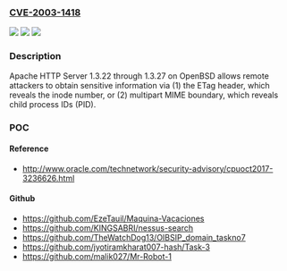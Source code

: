### [CVE-2003-1418](https://cve.mitre.org/cgi-bin/cvename.cgi?name=CVE-2003-1418)
![](https://img.shields.io/static/v1?label=Product&message=n%2Fa&color=blue)
![](https://img.shields.io/static/v1?label=Version&message=n%2Fa%20&color=brightgreen)
![](https://img.shields.io/static/v1?label=Vulnerability&message=n%2Fa&color=brightgreen)

### Description

Apache HTTP Server 1.3.22 through 1.3.27 on OpenBSD allows remote attackers to obtain sensitive information via (1) the ETag header, which reveals the inode number, or (2) multipart MIME boundary, which reveals child process IDs (PID).

### POC

#### Reference
- http://www.oracle.com/technetwork/security-advisory/cpuoct2017-3236626.html

#### Github
- https://github.com/EzeTauil/Maquina-Vacaciones
- https://github.com/KINGSABRI/nessus-search
- https://github.com/TheWatchDog13/OIBSIP_domain_taskno7
- https://github.com/jyotiramkharat007-hash/Task-3
- https://github.com/malik027/Mr-Robot-1

